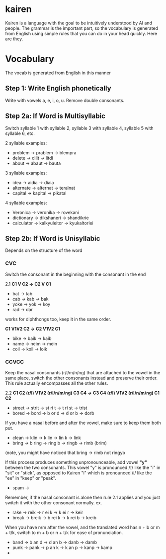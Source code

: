 # kairen

Kairen is a language with the goal to be intuitively understood by AI and people. The grammar is the important part, so the vocabulary is generated from English using simple rules that you can do in your head quickly. Here are they.

# Vocabulary

The vocab is generated from English in this manner

## Step 1: Write English phonetically

Write with vowels a, e, i, o, u. Remove double consonants.

## Step 2a: If Word is Multisyllabic

Switch syllable 1 with syllable 2, syllable 3 with syllable 4, syllable 5 with syllable 6, etc.

2 syllable examples:
- problem -> prablem -> blempra
- delete -> dilit -> litdi
- about -> abaut -> bauta

3 syllable examples:
- idea -> aidia -> diaia
- alternate -> alternat -> teralnat
- capital -> kapital -> pikatal

4 syllable examples: 
- Veronica -> veronika -> rovekani
- dictionary -> dikshaneri -> shandikrie
- calculator -> kalkyuleitor -> kyukaltorlei

## Step 2b: If Word is Unisyllabic

Depends on the structure of the word

### CVC

Switch the consonant in the beginning with the consonant in the end

2.1
**C1 V C2 ->**
**C2 V C1**

- bat -> tab
- cab -> kab -> bak
- yoke -> yok -> koy
- rad -> dar

works for diphthongs too, keep it in the same order.

**C1 V1V2 C2 ->**
**C2 V1V2 C1**

- bike -> baik -> kaib
- name -> neim -> mein
- coil -> koil -> loik

### CCVCC

Keep the nasal consonants (r/l/m/n/ng) that are attached to the vowel in the same place, switch the other consonants instead and preserve their order.
This rule actually encompasses all the other rules.

2.2
**C1 C2 (r/l) V1V2 (r/l/n/m/ng) C3 C4 ->**
**C3 C4 (r/l) V1V2 (r/l/n/m/ng) C1 C2**

- street -> strit -> st ri t -> t ri st -> trist
- bored -> bord -> b or d -> d or b -> dorb

If you have a nasal before and after the vowel, make sure to keep them both put. 

- clean -> klin -> k lin -> lin k -> link
- bring -> b ring -> ring b -> ringb -> rimb (brim)

(note, you might have noticed that bring -> rimb not ringyb

If this process produces something unpronounceable, add vowel **"y"** between the two consonants. This vowel "y" is pronounced /ɪ/ like the "i" in "sit" or "stick", as opposed to Kairen "i" which is pronounced /i/ like the "ee" in "keep" or "peak".


- spam -> 

Remember, if the nasal consonant is alone then rule 2.1 applies and you just switch it with the other consonant normally.
ex.
- rake -> reik -> r ei k -> k ei r -> keir
- break -> breik -> b rei k -> k rei b -> kreib 

When you have n/m after the vowel, and the translated word has n + b or m + t/k, switch to m + b or n + t/k for ease of pronunciation.

- band -> b an d -> d an b -> danb -> damb
- punk -> pank -> p an k -> k an p -> kanp -> kamp
- 
